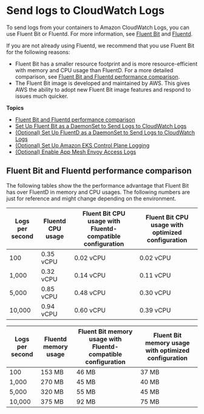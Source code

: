 # Send logs to CloudWatch Logs<a name="Container-Insights-EKS-logs"></a>

To send logs from your containers to Amazon CloudWatch Logs, you can use Fluent Bit or Fluentd\. For more information, see [Fluent Bit](https://fluentbit.io/) and [Fluentd](https://www.fluentd.org/)\.

If you are not already using Fluentd, we recommend that you use Fluent Bit for the following reasons:
+ Fluent Bit has a smaller resource footprint and is more resource\-efficient with memory and CPU usage than FluentD\. For a more detailed comparison, see [Fluent Bit and Fluentd performance comparison](#Container-Insights-EKS-logs-performance)\.
+ The Fluent Bit image is developed and maintained by AWS\. This gives AWS the ability to adopt new Fluent Bit image features and respond to issues much quicker\. 

**Topics**
+ [Fluent Bit and Fluentd performance comparison](#Container-Insights-EKS-logs-performance)
+ [Set Up Fluent Bit as a DaemonSet to Send Logs to CloudWatch Logs](Container-Insights-setup-logs-FluentBit.md)
+ [\(Optional\) Set Up FluentD as a DaemonSet to Send Logs to CloudWatch Logs](Container-Insights-setup-logs.md)
+ [\(Optional\) Set Up Amazon EKS Control Plane Logging](Container-Insights-setup-control-plane-logging.md)
+ [\(Optional\) Enable App Mesh Envoy Access Logs](ContainerInsights-Prometheus-Sample-Workloads-appmesh-envoy.md)

## Fluent Bit and Fluentd performance comparison<a name="Container-Insights-EKS-logs-performance"></a>

The following tables show the the performance advantage that Fluent Bit has over FluentD in memory and CPU usages\. The following numbers are just for reference and might change depending on the environment\.


| Logs per second | Fluentd CPU usage | Fluent Bit CPU usage with Fluentd\-compatible configuration | Fluent Bit CPU usage with optimized configuration | 
| --- | --- | --- | --- | 
| 100 | 0\.35 vCPU | 0\.02 vCPU | 0\.02 vCPU | 
| 1,000 | 0\.32 vCPU | 0\.14 vCPU | 0\.11 vCPU | 
| 5,000 | 0\.85 vCPU | 0\.48 vCPU | 0\.30 vCPU | 
| 10,000 | 0\.94 vCPU | 0\.60 vCPU | 0\.39 vCPU | 


| Logs per second | Fluentd memory usage | Fluent Bit memory usage with Fluentd\-compatible configuration | Fluent Bit memory usage with optimized configuration | 
| --- | --- | --- | --- | 
| 100 | 153 MB | 46 MB | 37 MB | 
| 1,000 | 270 MB | 45 MB | 40 MB | 
| 5,000 | 320 MB | 55 MB | 45 MB | 
| 10,000 | 375 MB | 92 MB | 75 MB | 